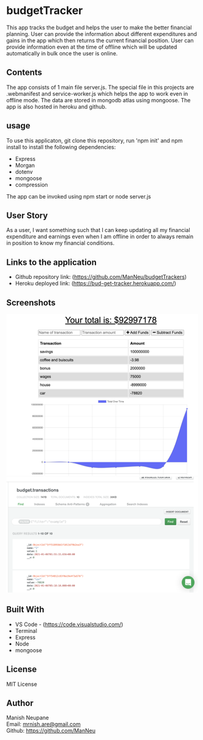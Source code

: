 # budgetTracker
This app tracks the budget and helps the user to make the better financial planning. User can provide the information about different expenditures and gains in the app which then returns the current financial position. User can provide information even at the time of offline which will be 
updated automatically in bulk once the user is online.

## Contents
The app consists of 1 main file server.js. The special file in this projects are .webmanifest and service-worker.js which helps the app to work even in offline mode. The data are stored in mongodb atlas using mongoose. The app is also hosted in heroku and github.

## usage
To use this applicaton, git clone this repository, run 'npm init' and npm install to install the following dependencies:

- Express
- Morgan
- dotenv
- mongoose
- compression

The app can be invoked using npm start or node server.js

## User Story
As a user, I  want something such that I can keep updating all my financial expenditure and earnings even when I am offline in order to always remain in position to know my financial conditions.

## Links to the application
- Github repository link: (https://github.com/ManNeu/budgetTrackers)
- Heroku deployed link: (https://bud-get-tracker.herokuapp.com/)

## Screenshots
![screenshot of deployed app](public/images/deployedScreenshot.png)
![Data store in mongoDb screenshots](public/images/mongodbScreenshotOfDataFromApp.png)


## Built With
- VS Code - (https://code.visualstudio.com/)
- Terminal
- Express
- Node
- mongoose

## License 
MIT License

## Author 
Manish Neupane <br>
Email: mrnish.are@gmail.com <br>
Github: https://github.com/ManNeu




